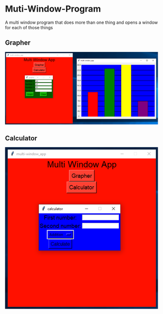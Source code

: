 # Muti-Window-Program
A multi window program that does more than one thing and opens a window for each of those things

## Grapher
![image](images/multi-window_app_grapher.PNG)

## Calculator
![image](images/calculator-app.PNG)